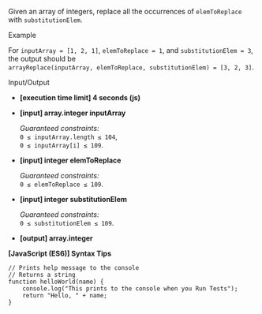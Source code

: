 Given an array of integers, replace all the occurrences of `elemToReplace` with
`substitutionElem`.

Example

For `inputArray = [1, 2, 1]`, `elemToReplace = 1`, and `substitutionElem = 3`,
the output should be  
`arrayReplace(inputArray, elemToReplace, substitutionElem) = [3, 2, 3]`.

Input/Output

- **\[execution time limit\] 4 seconds (js)**

- **\[input\] array.integer inputArray**

  _Guaranteed constraints:_  
  `0 ≤ inputArray.length ≤ 104`,  
  `0 ≤ inputArray[i] ≤ 109`.

- **\[input\] integer elemToReplace**

  _Guaranteed constraints:_  
  `0 ≤ elemToReplace ≤ 109`.

- **\[input\] integer substitutionElem**

  _Guaranteed constraints:_  
  `0 ≤ substitutionElem ≤ 109`.

- **\[output\] array.integer**

**\[JavaScript (ES6)\] Syntax Tips**

    // Prints help message to the console
    // Returns a string
    function helloWorld(name) {
        console.log("This prints to the console when you Run Tests");
        return "Hello, " + name;
    }
